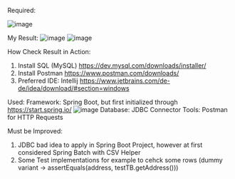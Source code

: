 Required:

![image](https://user-images.githubusercontent.com/101942591/177436056-7e74f616-954e-40ca-ad5a-e15c1311c8c0.png)

My Result:
![image](https://user-images.githubusercontent.com/101942591/177436176-2ba3fef4-be5a-4acd-9e2d-463095631d05.png)
![image](https://user-images.githubusercontent.com/101942591/177436144-6f1b605f-a495-4c26-b4be-a831d256dae3.png)

How Check Result in Action:
1. Install SQL (MySQL) 
https://dev.mysql.com/downloads/installer/
2. Install Postman 
https://www.postman.com/downloads/
3. Preferred IDE: Intellij
https://www.jetbrains.com/de-de/idea/download/#section=windows

Used:
Framework: Spring Boot, but first initialized through https://start.spring.io/
![image](https://user-images.githubusercontent.com/101942591/177436525-33b6b863-c4ac-4d42-a221-e37cd883e95a.png)
Database: JDBC Connector
Tools: Postman for HTTP Requests

Must be Improved:
1. JDBC bad idea to apply in Spring Boot Project, however at first considered Spring Batch with CSV Helper
2. Some Test implementations for example to cehck some rows (dummy variant -> assertEquals(address, testTB.getAddress()))
